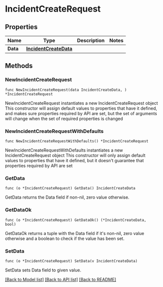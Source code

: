 # IncidentCreateRequest

## Properties

Name | Type | Description | Notes
---- | ---- | ----------- | ------
**Data** | [**IncidentCreateData**](IncidentCreateData.md) |  | 

## Methods

### NewIncidentCreateRequest

`func NewIncidentCreateRequest(data IncidentCreateData, ) *IncidentCreateRequest`

NewIncidentCreateRequest instantiates a new IncidentCreateRequest object
This constructor will assign default values to properties that have it defined,
and makes sure properties required by API are set, but the set of arguments
will change when the set of required properties is changed

### NewIncidentCreateRequestWithDefaults

`func NewIncidentCreateRequestWithDefaults() *IncidentCreateRequest`

NewIncidentCreateRequestWithDefaults instantiates a new IncidentCreateRequest object
This constructor will only assign default values to properties that have it defined,
but it doesn't guarantee that properties required by API are set

### GetData

`func (o *IncidentCreateRequest) GetData() IncidentCreateData`

GetData returns the Data field if non-nil, zero value otherwise.

### GetDataOk

`func (o *IncidentCreateRequest) GetDataOk() (*IncidentCreateData, bool)`

GetDataOk returns a tuple with the Data field if it's non-nil, zero value otherwise
and a boolean to check if the value has been set.

### SetData

`func (o *IncidentCreateRequest) SetData(v IncidentCreateData)`

SetData sets Data field to given value.



[[Back to Model list]](../README.md#documentation-for-models) [[Back to API list]](../README.md#documentation-for-api-endpoints) [[Back to README]](../README.md)


